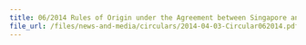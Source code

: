 ```yaml
---
title: 06/2014 Rules of Origin under the Agreement between Singapore and the Separate Customs Territory of Taiwan, Penghu, Kinmen and Matsu on Economic Partnership (ASTEP)
file_url: /files/news-and-media/circulars/2014-04-03-Circular062014.pdf
---
```

